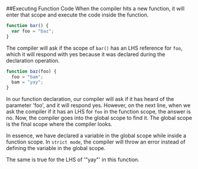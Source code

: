 ##Executing Function Code
When the compiler hits a new function, it will enter that scope and execute the code inside the function. 
```javascript
function bar() {
  var foo = "baz";
}
```
The compiler will ask if the scope of `bar()` has an LHS reference for `foo`, which it will respond with yes because it was declared during the declaration operation.

```javascript
function baz(foo) {
  foo = "bam";
  bam = "yay";
}
```
In our function declaration, our compiler will ask if it has heard of the parameter 'foo', and it will respond yes. However, on the next line, when we ask the compiler if it has an LHS for `foo` in the function scope, the answer is no. Now, the compiler goes into the global scope to find it. The global scope is the final scope where the compiler looks.

In essence, we have declared a variable in the global scope while inside a function scope. In `strict mode`, the compiler will throw an error instead of defining the variable in the global scope.

The same is true for the LHS of '"yay"' in this function.

